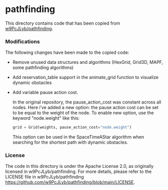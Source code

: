 # pathfinding

This directory contains code that has been copied from [w9PcJLyb/pathfinding](https://github.com/w9PcJLyb/pathfinding).

### Modifications
The following changes have been made to the copied code:

- Remove unused data structures and algorithms (HexGrid, Grid3D, MAPF, some pathfinding algorithms)
- Add reservation_table support in the animate_grid function to visualize dynamic obstacles
- Add variable pause action cost.

    In the original repository, the pause_action_cost was constant across all nodes.
Here i’ve added a new option: the pause action cost can be set to be equal to the weight of the node.
To enable new option, use the keyword "node.weight" like this:

    ```python
    grid = Grid(weights, pause_action_cost="node.weight")
    ```

    This option can be used in the SpaceTimeAStar algorithm when searching for the shortest path with dynamic obstacles.

### License
The code in this directory is under the Apache License 2.0, as originally licensed in w9PcJLyb/pathfinding. For more details, please refer to the LICENSE file in w9PcJLyb/pathfinding https://github.com/w9PcJLyb/pathfinding/blob/main/LICENSE.
